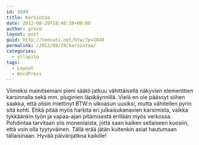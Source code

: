 ```yaml
---
id: 1849
title: Karsintaa
date: 2012-08-29T18:48:18+00:00
author: grove
layout: post
guid: http://teevati.net/btw/?p=1849
permalink: /2012/08/29/karsintaa/
categories:
  - ylläpito
tags:
  - Layout
  - WordPress
---
```

Viimeksi mainitsemani pieni säätö jatkuu vähittäisellä näkyvien elementtien karsinnalla sekä mm. pluginien läpikäynnillä. Vielä en ole päässyt siihen saakka, että olisin miettinyt BTW:n ulkoasun uusiksi, mutta vähitellen pyrin sitä kohti. Ehkä pitää myös harkita eri julkaisukanavien karsimista, vaikka tykkäänkin työn ja vapaa-ajan pitämisestä erillään myös verkossa. Pohdintaa tarvitaan siis monenlaista, jotta saan kaiken sellaiseen kuosiin, että voin olla tyytyväinen. Tällä erää jätän kuitenkin asiat hautumaan tällaisinaan. Hyvää päivänjatkoa kaikille!